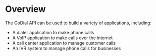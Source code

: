 # Overview

The GoDial API can be used to build a variety of applications, including:

- A dialer application to make phone calls
- A VoIP application to make calls over the internet
- A call center application to manage customer calls
- An IVR system to manage phone calls for businesses
